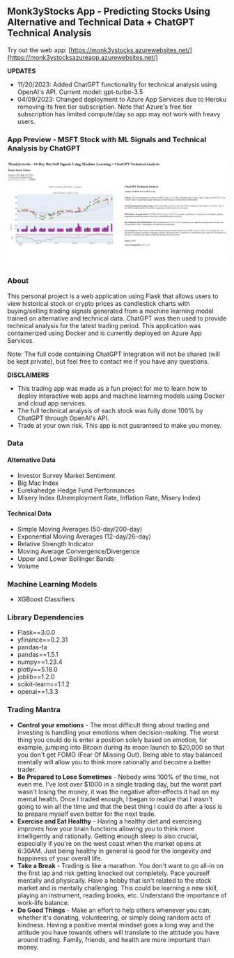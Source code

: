 ## Monk3yStocks App - Predicting Stocks Using Alternative and Technical Data + ChatGPT Technical Analysis

Try out the web app: [https://monk3ystocks.azurewebsites.net/](https://monk3ystocksazureapp.azurewebsites.net/)

**UPDATES**
- 11/20/2023: Added ChatGPT functionality for technical analysis using OpenAI's API. Current model: gpt-turbo-3.5
- 04/09/2023: Changed deployment to Azure App Services due to Heroku removing its free tier subscription. Note that Azure's free tier subscription has limited compute/day so app may not work with heavy users.

### App Preview - MSFT Stock with ML Signals and Technical Analysis by ChatGPT
![preview of monk3ystocks app showing MSFT chart with machine learning signals and analysis by ChatGPT](app_preview_img.png)

### About
This personal project is a web application using Flask that allows users to view historical stock or crypto prices as candlestick charts with buying/selling trading signals generated from a machine learning model trained on alternative and technical data. ChatGPT was then used to provide technical analysis for the latest trading period. This application was containerized using Docker and is currently deployed on Azure App Services.

Note: The full code containing ChatGPT integration will not be shared (will be kept private), but feel free to contact me if you have any questions.

**DISCLAIMERS** 
- This trading app was made as a fun project for me to learn how to deploy interactive web apps and machine learning models using Docker and cloud app services.
- The full technical analysis of each stock was fully done 100% by ChatGPT through OpenAI's API. 
- Trade at your own risk. This app is not guaranteed to make you money.

### Data
#### Alternative Data
- Investor Survey Market Sentiment
- Big Mac Index
- Eurekahedge Hedge Fund Performances
- Misery Index (Unemployment Rate, Inflation Rate, Misery Index)

#### Technical Data
- Simple Moving Averages (50-day/200-day)
- Exponential Moving Averages (12-day/26-day)
- Relative Strength Indicator
- Moving Average Convergence/Divergence
- Upper and Lower Bollinger Bands
- Volume

### Machine Learning Models
- XGBoost Classifiers

### Library Dependencies
- Flask==3.0.0
- yfinance==0.2.31
- pandas-ta
- pandas==1.5.1
- numpy==1.23.4
- plotly==5.18.0
- joblib==1.2.0
- scikit-learn==1.1.2
- openai==1.3.3

### Trading Mantra
* **Control your emotions** - The most difficult thing about trading and investing is handling your emotions when decision-making. The worst thing you could do is enter a position solely based on emotion, for example, jumping into Bitcoin during its moon launch to $20,000 so that you don't get FOMO (Fear Of Missing Out). Being able to stay balanced mentally will allow you to think more rationally and become a better trader.
* **Be Prepared to Lose Sometimes** - Nobody wins 100% of the time, not even me. I've lost over $1000 in a single trading day, but the worst part wasn't losing the money, it was the negative after-effects it had on my mental health. Once I traded enough, I began to realize that I wasn't going to win all the time and that the best thing I could do after a loss is to prepare myself even better for the next trade.
* **Exercise and Eat Healthy** - Having a healthy diet and exercising improves how your brain functions allowing you to think more intelligently and rationally. Getting enough sleep is also crucial, especially if you're on the west coast when the market opens at 6:30AM. Just being healthy in general is good for the longevity and happiness of your overall life.
* **Take a Break** - Trading is like a marathon. You don't want to go all-in on the first lap and risk getting knocked out completely. Pace yourself mentally and physically. Have a hobby that isn't related to the stock market and is mentally challenging. This could be learning a new skill, playing an instrument, reading books, etc. Understand the importance of work-life balance.
* **Do Good Things** - Make an effort to help others whenever you can, whether it's donating, volunteering, or simply doing random acts of kindness. Having a positive mental mindset goes a long way and the attitude you have towards others will translate to the attitude you have around trading. Family, friends, and health are more important than money.
